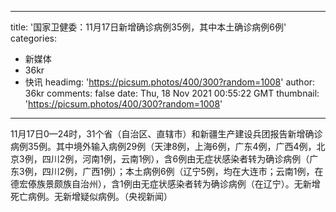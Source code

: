 
---
title: '国家卫健委：11月17日新增确诊病例35例，其中本土确诊病例6例'
categories: 
 - 新媒体
 - 36kr
 - 快讯
headimg: 'https://picsum.photos/400/300?random=1008'
author: 36kr
comments: false
date: Thu, 18 Nov 2021 00:55:22 GMT
thumbnail: 'https://picsum.photos/400/300?random=1008'
---

<div>   
11月17日0—24时，31个省（自治区、直辖市）和新疆生产建设兵团报告新增确诊病例35例。其中境外输入病例29例（天津8例，上海6例，广东4例，广西4例，北京3例，四川2例，河南1例，云南1例），含6例由无症状感染者转为确诊病例（广东3例，四川2例，广西1例）；本土病例6例（辽宁5例，均在大连市；云南1例，在德宏傣族景颇族自治州），含1例由无症状感染者转为确诊病例（在辽宁）。无新增死亡病例。无新增疑似病例。（央视新闻）  
</div>
            